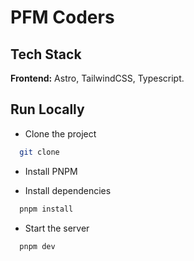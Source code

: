 # PFM Coders

## Tech Stack

**Frontend:** Astro, TailwindCSS, Typescript.

## Run Locally

- Clone the project

```bash
  git clone
```

- Install PNPM

- Install dependencies

```bash
  pnpm install
```

- Start the server

```bash
  pnpm dev
```
